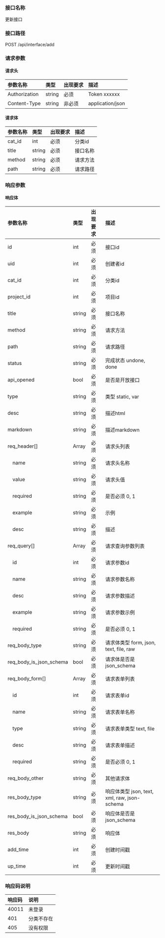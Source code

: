### 接口名称
更新接口

### 接口路径
POST /api/interface/add

### 请求参数

#### 请求头

参数名称      | 类型   | 出现要求 | 描述
:-------------|:-------|:-------|:----------------
Authorization | string | 必须     | Token xxxxxx
Content-Type  | string | 非必须   | application/json

#### 请求体

参数名称   | 类型   | 出现要求 | 描述
:----------|:-------|:-------|:----
cat_id     | int    | 必须     | 分类id
title      | string | 必须     | 接口名称
method     | string | 必须     | 请求方法
path       | string | 必须     | 请求路径

### 响应参数

#### 响应体

参数名称                | 类型   | 出现要求 | 描述
:-----------------------|:-------|:-------|:---------------------------------------
id                      | int    | 必须     | 接口id
uid                     | int    | 必须     | 创建者id
cat_id                  | int    | 必须     | 分类id
project_id              | int    | 必须     | 项目id
title                   | string | 必须     | 接口名称
method                  | string | 必须     | 请求方法
path                    | string | 必须     | 请求路径
status                  | string | 必须     | 完成状态 undone, done
api_opened              | bool   | 必须     | 是否是开放接口
type                    | string | 必须     | 类型 static, var
desc                    | string | 必须     | 描述html
markdown                | string | 必须     | 描述markdown
req_header[]            | Array  | 必须     | 请求头列表
&emsp;name              | string | 必须     | 请求头名称
&emsp;value             | string | 必须     | 请求头值
&emsp;required          | string | 必须     | 是否必须 0, 1
&emsp;example           | string | 必须     | 示例
&emsp;desc              | string | 必须     | 描述
req_query[]             | Array  | 必须     | 请求查询参数列表
&emsp;id                | int    | 必须     | 请求参数id
&emsp;name              | string | 必须     | 请求参数名称
&emsp;desc              | string | 必须     | 请求参数描述
&emsp;example           | string | 必须     | 请求参数示例
&emsp;required          | string | 必须     | 是否必须 0, 1
req_body_type           | string | 必须     | 请求体类型 form, json, text, file, raw
req_body_is_json_schema | bool   | 必须     | 请求体是否是json_schema
req_body_form[]         | Array  | 必须     | 请求表单列表
&emsp;id                | int    | 必须     | 请求表单id
&emsp;name              | string | 必须     | 请求表单名称
&emsp;type              | string | 必须     | 请求表单类型 text, file
&emsp;desc              | string | 必须     | 请求表单描述
&emsp;required          | string | 必须     | 是否必须 0, 1
req_body_other          | string | 必须     | 其他请求体
res_body_type           | string | 必须     | 响应体类型 json, text, xml, raw, json-schema
res_body_is_json_schema | bool   | 必须     | 响应体是否是json_schema
res_body                | string | 必须     | 响应体
add_time                | int    | 必须     | 创建时间戳
up_time                 | int    | 必须     | 更新时间戳

### 响应码说明

响应码 | 说明
:------|:-----
40011  | 未登录
401    | 分类不存在
405    | 没有权限